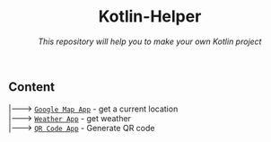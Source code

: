 <div align="center">
  <h1> Kotlin-Helper </h1>
  <p> <i> This repository will help you to make your own Kotlin project </i> </p>
</div>
<br>


## Content

  |---> [`Google Map App`](/GoogleMapAppCurrentLocation) - get a current location <br>
  |---> [`Weather App`](/WeatherApp) - get weather <br>
  |---> [`QR Code App`](/QRcodeApp) - Generate QR code 
  
